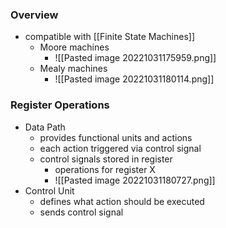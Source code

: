 ### Overview
+ compatible with [[Finite State Machines]]
	+ Moore machines
		+ ![[Pasted image 20221031175959.png]]
	+ Mealy machines
		+ ![[Pasted image 20221031180114.png]]

### Register Operations 
+ Data Path
	+ provides functional units and actions
	+ each action triggered via control signal
	+ control signals stored in register
		+ operations for register X
		+ ![[Pasted image 20221031180727.png]]
+ Control Unit
	+ defines what action should be executed
	+ sends control signal
